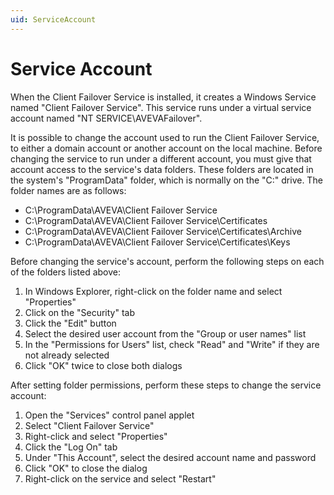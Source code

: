 ```yaml
---
uid: ServiceAccount
---
```


# Service Account
When the Client Failover Service is installed, it creates a Windows Service named "Client Failover Service".  This service runs under a virtual service account named "NT SERVICE\AVEVAFailover".

It is possible to change the account used to run the Client Failover Service, to either a domain account or another account on the local machine.
Before changing the service to run under a different account, you must give that account access to the service's data folders.  These folders are located in the system's "ProgramData" folder, which is normally on the "C:" drive.  The folder names are as follows:

- C:\ProgramData\AVEVA\Client Failover Service
- C:\ProgramData\AVEVA\Client Failover Service\Certificates
- C:\ProgramData\AVEVA\Client Failover Service\Certificates\Archive
- C:\ProgramData\AVEVA\Client Failover Service\Certificates\Keys

Before changing the service's account, perform the following steps on each of the folders listed above:

1. In Windows Explorer, right-click on the folder name and select "Properties"
2. Click on the "Security" tab
3. Click the "Edit" button
4. Select the desired user account from the "Group or user names" list
5. In the "Permissions for Users" list, check "Read" and "Write" if they are not already selected
6. Click "OK" twice to close both dialogs

After setting folder permissions, perform these steps to change the service account:
1. Open the "Services" control panel applet
2. Select "Client Failover Service"
3. Right-click and select "Properties"
4. Click the "Log On" tab
5. Under "This Account", select the desired account name and password
6. Click "OK" to close the dialog
7. Right-click on the service and select "Restart"


